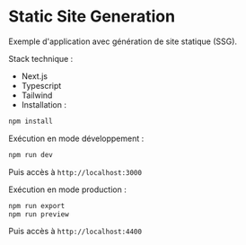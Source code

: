 # Static Site Generation

Exemple d'application avec génération de site statique (SSG).

Stack technique :

- Next.js
- Typescript
- Tailwind
- Installation :

```bash
npm install
```

Exécution en mode développement :

```bash
npm run dev
```

Puis accès à `http://localhost:3000`

Exécution en mode production :

```bash
npm run export
npm run preview
```

Puis accès à `http://localhost:4400`
